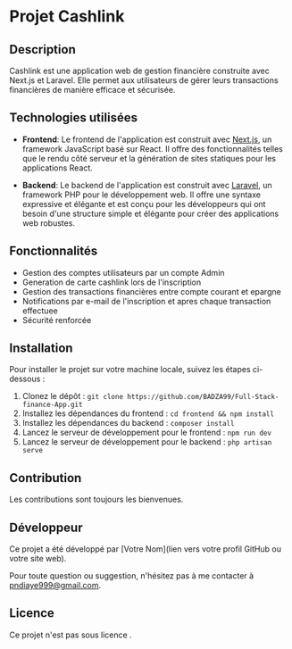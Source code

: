 # Projet Cashlink

## Description

Cashlink est une application web de gestion financière construite avec Next.js et Laravel. Elle permet aux utilisateurs de gérer leurs transactions financières de manière efficace et sécurisée.

## Technologies utilisées

- **Frontend**: Le frontend de l'application est construit avec [Next.js](https://nextjs.org/), un framework JavaScript basé sur React. Il offre des fonctionnalités telles que le rendu côté serveur et la génération de sites statiques pour les applications React.

- **Backend**: Le backend de l'application est construit avec [Laravel](https://laravel.com/), un framework PHP pour le développement web. Il offre une syntaxe expressive et élégante et est conçu pour les développeurs qui ont besoin d'une structure simple et élégante pour créer des applications web robustes.

## Fonctionnalités

- Gestion des comptes utilisateurs par un compte Admin
- Generation de carte cashlink lors de l'inscription
- Gestion des transactions financières entre compte courant et epargne
- Notifications par e-mail de l'inscription et apres chaque transaction effectuee
- Sécurité renforcée

## Installation

Pour installer le projet sur votre machine locale, suivez les étapes ci-dessous :

1. Clonez le dépôt : `git clone https://github.com/BADZA99/Full-Stack-finance-App.git`
2. Installez les dépendances du frontend : `cd frontend && npm install`
3. Installez les dépendances du backend : `composer install`
4. Lancez le serveur de développement pour le frontend : `npm run dev`
5. Lancez le serveur de développement pour le backend : `php artisan serve`

## Contribution

Les contributions sont toujours les bienvenues.


## Développeur

Ce projet a été développé par [Votre Nom](lien vers votre profil GitHub ou votre site web).

Pour toute question ou suggestion, n'hésitez pas à me contacter à [pndiaye999@gmail.com](mailto:votre.email@example.com).

## Licence

Ce projet n'est pas sous licence .



